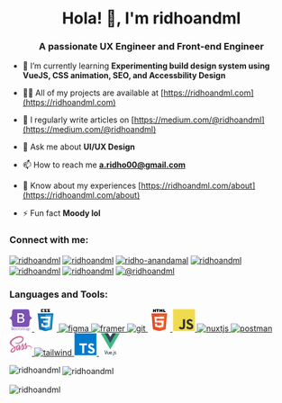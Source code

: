 <h1 align="center">Hola! 👋, I'm ridhoandml</h1>
<h3 align="center">A passionate UX Engineer and Front-end Engineer</h3>

- 🌱 I’m currently learning **Experimenting build design system using VueJS, CSS animation, SEO, and Accessbility Design**

- 👨‍💻 All of my projects are available at [https://ridhoandml.com](https://ridhoandml.com)

- 📝 I regularly write articles on [https://medium.com/@ridhoandml](https://medium.com/@ridhoandml)

- 💬 Ask me about **UI/UX Design**

- 📫 How to reach me **a.ridho00@gmail.com**

- 📄 Know about my experiences [https://ridhoandml.com/about](https://ridhoandml.com/about)

- ⚡ Fun fact **Moody lol**

<h3 align="left">Connect with me:</h3>
<p align="left">
<a href="https://codepen.io/ridhoandml" target="blank"><img align="center" src="https://raw.githubusercontent.com/rahuldkjain/github-profile-readme-generator/master/src/images/icons/Social/codepen.svg" alt="ridhoandml" height="30" width="40" /></a>
<a href="https://twitter.com/ridhoandml" target="blank"><img align="center" src="https://raw.githubusercontent.com/rahuldkjain/github-profile-readme-generator/master/src/images/icons/Social/twitter.svg" alt="ridhoandml" height="30" width="40" /></a>
<a href="https://linkedin.com/in/ridho-anandamal" target="blank"><img align="center" src="https://raw.githubusercontent.com/rahuldkjain/github-profile-readme-generator/master/src/images/icons/Social/linked-in-alt.svg" alt="ridho-anandamal" height="30" width="40" /></a>
<a href="https://instagram.com/ridhoandml" target="blank"><img align="center" src="https://raw.githubusercontent.com/rahuldkjain/github-profile-readme-generator/master/src/images/icons/Social/instagram.svg" alt="ridhoandml" height="30" width="40" /></a>
<a href="https://dribbble.com/ridhoandml" target="blank"><img align="center" src="https://raw.githubusercontent.com/rahuldkjain/github-profile-readme-generator/master/src/images/icons/Social/dribbble.svg" alt="ridhoandml" height="30" width="40" /></a>
<a href="https://www.behance.net/ridhoandml" target="blank"><img align="center" src="https://raw.githubusercontent.com/rahuldkjain/github-profile-readme-generator/master/src/images/icons/Social/behance.svg" alt="ridhoandml" height="30" width="40" /></a>
<a href="https://medium.com/@ridhoandml" target="blank"><img align="center" src="https://raw.githubusercontent.com/rahuldkjain/github-profile-readme-generator/master/src/images/icons/Social/medium.svg" alt="@ridhoandml" height="30" width="40" /></a>
</p>

<h3 align="left">Languages and Tools:</h3>
<p align="left"> <a href="https://getbootstrap.com" target="_blank" rel="noreferrer"> <img src="https://raw.githubusercontent.com/devicons/devicon/master/icons/bootstrap/bootstrap-plain-wordmark.svg" alt="bootstrap" width="40" height="40"/> </a> <a href="https://www.w3schools.com/css/" target="_blank" rel="noreferrer"> <img src="https://raw.githubusercontent.com/devicons/devicon/master/icons/css3/css3-original-wordmark.svg" alt="css3" width="40" height="40"/> </a> <a href="https://www.figma.com/" target="_blank" rel="noreferrer"> <img src="https://www.vectorlogo.zone/logos/figma/figma-icon.svg" alt="figma" width="40" height="40"/> </a> <a href="https://www.framer.com/" target="_blank" rel="noreferrer"> <img src="https://www.vectorlogo.zone/logos/framer/framer-icon.svg" alt="framer" width="40" height="40"/> </a> <a href="https://git-scm.com/" target="_blank" rel="noreferrer"> <img src="https://www.vectorlogo.zone/logos/git-scm/git-scm-icon.svg" alt="git" width="40" height="40"/> </a> <a href="https://www.w3.org/html/" target="_blank" rel="noreferrer"> <img src="https://raw.githubusercontent.com/devicons/devicon/master/icons/html5/html5-original-wordmark.svg" alt="html5" width="40" height="40"/> </a> <a href="https://developer.mozilla.org/en-US/docs/Web/JavaScript" target="_blank" rel="noreferrer"> <img src="https://raw.githubusercontent.com/devicons/devicon/master/icons/javascript/javascript-original.svg" alt="javascript" width="40" height="40"/> </a> <a href="https://nuxtjs.org/" target="_blank" rel="noreferrer"> <img src="https://www.vectorlogo.zone/logos/nuxtjs/nuxtjs-icon.svg" alt="nuxtjs" width="40" height="40"/> </a> <a href="https://postman.com" target="_blank" rel="noreferrer"> <img src="https://www.vectorlogo.zone/logos/getpostman/getpostman-icon.svg" alt="postman" width="40" height="40"/> </a> <a href="https://sass-lang.com" target="_blank" rel="noreferrer"> <img src="https://raw.githubusercontent.com/devicons/devicon/master/icons/sass/sass-original.svg" alt="sass" width="40" height="40"/> </a> <a href="https://tailwindcss.com/" target="_blank" rel="noreferrer"> <img src="https://www.vectorlogo.zone/logos/tailwindcss/tailwindcss-icon.svg" alt="tailwind" width="40" height="40"/> </a> <a href="https://www.typescriptlang.org/" target="_blank" rel="noreferrer"> <img src="https://raw.githubusercontent.com/devicons/devicon/master/icons/typescript/typescript-original.svg" alt="typescript" width="40" height="40"/> </a> <a href="https://vuejs.org/" target="_blank" rel="noreferrer"> <img src="https://raw.githubusercontent.com/devicons/devicon/master/icons/vuejs/vuejs-original-wordmark.svg" alt="vuejs" width="40" height="40"/> </a> </p>

<p><img align="left" src="https://github-readme-stats.vercel.app/api/top-langs?username=ridhoandml&show_icons=true&locale=en&layout=compact" alt="ridhoandml" /></p>

<p>&nbsp;<img align="center" src="https://github-readme-stats.vercel.app/api?username=ridhoandml&show_icons=true&locale=en" alt="ridhoandml" /></p>

<p><img align="center" src="https://github-readme-streak-stats.herokuapp.com/?user=ridhoandml&" alt="ridhoandml" /></p>

